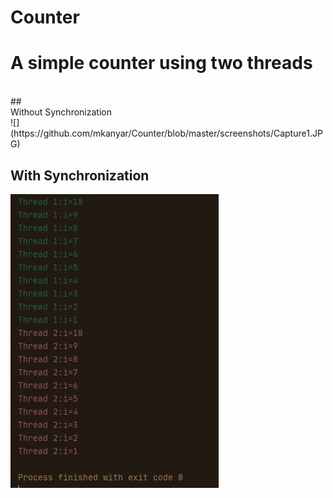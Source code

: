# Counter
#  <div>A simple counter using two threads</div>
<br/> 
## <div> Without Synchronization </div>
![](https://github.com/mkanyar/Counter/blob/master/screenshots/Capture1.JPG)

## <div> With Synchronization </div>
![](https://github.com/mkanyar/Counter/blob/master/screenshots/Capture2.JPG)
